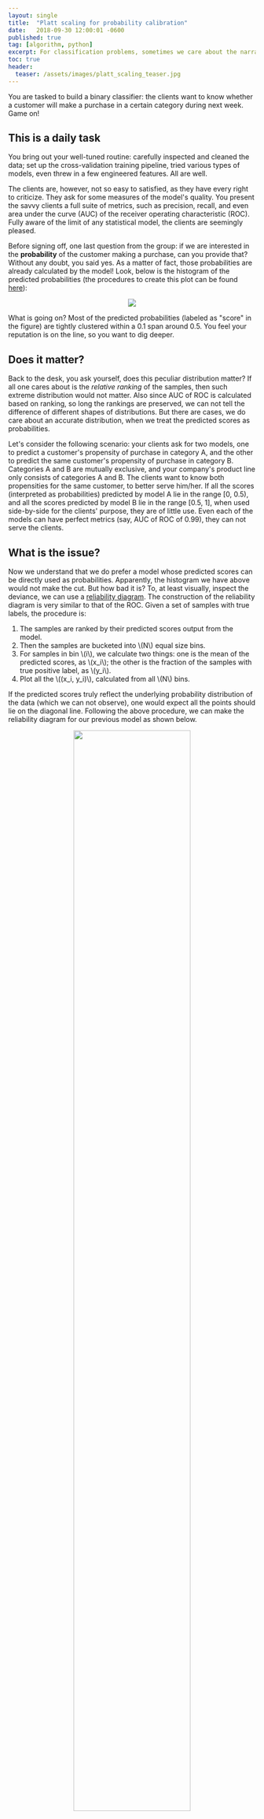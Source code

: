 ```yaml
---
layout: single
title:  "Platt scaling for probability calibration"
date:   2018-09-30 12:00:01 -0600
published: true
tag: [algorithm, python]
excerpt: For classification problems, sometimes we care about the narrative of the predicted scores more than the predicted class. But the predicted scores can not always be interpreted as probabilities. Here is where some calibration can help.
toc: true
header:
  teaser: /assets/images/platt_scaling_teaser.jpg
---
```


You are tasked to build a binary classifier: the clients want to know whether a customer will make a purchase in a certain category during next week. Game on!

## This is a daily task
You bring out your well-tuned routine: carefully inspected and cleaned the data; set up the cross-validation training pipeline, tried various types of models, even threw in a few engineered features. All are well. 

The clients are, however, not so easy to satisfied, as they have every right to criticize. They ask for some measures of the model's quality. You present the savvy clients a full suite of metrics, such as precision, recall, and even area under the curve (AUC) of the receiver operating characteristic (ROC). Fully aware of the limit of any statistical model, the clients are seemingly pleased. 

Before signing off, one last question from the group: if we are interested in the **probability** of the customer making a purchase, can you provide that? Without any doubt, you said yes. As a matter of fact, those probabilities are already calculated by the model! Look, below is the histogram of the predicted probabilities (the procedures to create this plot can be found [here](http://nbviewer.jupyter.org/github/changyaochen/changyaochen.github.io/blob/master/assets/notebooks/Platt_scaling.ipynb)): 

<figure>
<center>
<a href="/assets/images/platt_adaboost_hist.jpg"><img src="/assets/images/platt_adaboost_hist.png"></a>
</center>
</figure>

What is going on? Most of the predicted probabilities (labeled as "score" in the figure) are tightly clustered within a 0.1 span around 0.5. You feel your reputation is on the line, so you want to dig deeper.

## Does it matter?
Back to the desk,  you ask yourself, does this peculiar distribution matter? If all one cares about is the *relative ranking* of the samples, then such extreme distribution would not matter. Also since AUC of ROC is calculated based on ranking, so long the rankings are preserved, we can not tell the difference of different shapes of distributions. But there are cases, we do care about an accurate distribution, when we treat the predicted scores as probabilities.  

Let's consider the following scenario: your clients ask for two models, one to predict a customer's propensity of purchase in category A, and the other to predict the same customer's propensity of purchase in category B. Categories A and B are mutually exclusive, and your company's product line only consists of categories A and B. The clients want to know both propensities for the same customer, to better serve him/her. If all the scores (interpreted as probabilities) predicted by model A lie in the range [0, 0.5), and all the scores predicted by model B lie in the range [0.5, 1],  when used side-by-side for the clients' purpose, they are of little use. Even each of the models can have perfect metrics (say, AUC of ROC of 0.99), they can not serve the clients.

## What is the issue?

Now we understand that we do prefer a model whose predicted scores can be directly used as probabilities. Apparently, the histogram we have above would not make the cut. But how bad it is? To, at least visually, inspect the deviance, we can use a [reliability diagram](https://www.jstor.org/stable/pdf/2987588.pdf). The construction of the reliability diagram is very similar to that of the ROC. Given a set of samples with true labels, the procedure is: 
1. The samples are ranked by their predicted scores output from the model. 
2. Then the samples are bucketed into \\(N\\) equal size bins.
3. For samples in bin \\(i\\), we calculate two things: one is the mean of the predicted scores, as \\(x_i\\); the other is the fraction of the samples with true positive label, as \\(y_i\\).
4. Plot all the \\((x_i, y_i)\\), calculated from all \\(N\\) bins.

If the predicted scores truly reflect the underlying probability distribution of the data (which we can not observe), one would expect all the points should lie on the diagonal line. Following the above procedure, we can make the reliability diagram for our previous model as shown below.

<figure>
<center>
<a href="/assets/images/platt_adaboost_rd.jpg"><img style="width:75%;" src="/assets/images/platt_adaboost_rd.png"></a>
</center>
</figure>

Clearly, it looks pretty bad. At this point, you would almost want to try other types of models, and see how they behave up against the reliability diagrams. It seems that, for this particular problem, xgboost is the most reliable, followed by random forest. The details of each model can be found [here](http://nbviewer.jupyter.org/github/changyaochen/changyaochen.github.io/blob/master/assets/notebooks/Platt_scaling.ipynb).

<figure>
<center>
<a href="/assets/images/platt_all_rd.jpg"><img style="width:75%;" src="/assets/images/platt_all_rd.png"></a>
</center>
</figure>

The natural question will be: why? According to [Alexandru Niculescu-Mizil and Rich Caruana](https://www.cs.cornell.edu/~alexn/papers/calibration.icml05.crc.rev3.pdf), at least empirically, the reasons are:
> ... maximum margin methods such as boosted trees and boosted stumps push probability mass away from 0 and 1 yielding a characteristic sigmoid shaped distortion in the predicted probabilities. 
> 
> Models such as Naive Bayes, which make unrealistic independence assumptions, push probabilities toward 0 and 1. 
> 
> Other models such as neural nets and bagged trees do not have these biases and predict well-calibrated probabilities. 

In any case, using reliability diagram can help us to visualize the extent of the problem, as it also provides the clue how we can fix this issue.

## Platt scaling for calibration

Ideally, we want the model outputs a reliability diagram that goes straight along the diagonal. If that is not what we see, then, let's train another (simple) model to make it happen. It sounds brutal, but it is simple, and it gets what we want. 

A very common method used for this purpose is [Platt scaling](https://en.wikipedia.org/wiki/Platt_scaling), where one simply fits a univariate logistic regression model for this purpose. To set up such calibration, one sets aside a small portion of the original data at the very beginning (to prevent overfitting), once the main model is trained, we then apply the main model to the calibration dataset. The predicted scores are then used as the input to the logistic regression model (hence univariate), and the corresponding labels are used as the truth. For our toy problem, the results are shown below. 

<figure>
<center><a href="/assets/images/platt_all_rd_fit.jpg"><img style="width:75%;" src="/assets/images/platt_all_rd_fit.png"></a></center>
</figure>

As we have noticed, such calibration will not change the ordering of the samples, since the logistic function is monotonic. Therefore, the AUC of ROC will not be affected by the calibration, as confirmed in the table below. However, the score distribution will affect the logloss, since it tries to "stretch" the scores more evenly between [0, 1]. As a result, we get a lower logloss.

|  | AUC, before | AUC, after | Logloss, before | Logloss, after |
|:-------------:|:-----------:|:----------:|:---------------:|:--------------:|
| Random Forest | 0.772 | 0.772 | 0.582 | 0.570 |
| xgboost | 0.780 | 0.780 | 0.561 | 0.561 |
| AdaBoost | 0.714 | 0.714 | 0.684 | 0.671 |

## Conclusion

We have seen that, in classification problems, if one cares about the predicted scores, and intends to interpreted such scores as probability, calibration step such as Platt scaling should be applied. Depending on the nature of the problem, and the exact model used, the effect of calibration may or may not be significant. Nevertheless, it is something to keep in mind, and handy to have in the toolbox.
